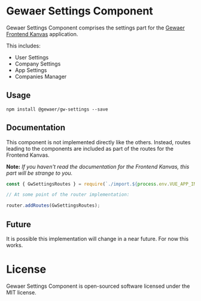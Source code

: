 # Gewaer Settings Component

Gewaer Settings Component comprises the settings part for the [Gewaer Frontend Kanvas](https://github.com/gewaer/frontend-canvas) application.

This includes:
* User Settings
* Company Settings
* App Settings
* Companies Manager

## Usage

```shell
npm install @gewaer/gw-settings --save
```

## Documentation

This component is not implemented directly like the others. Instead, routes leading to the components are included as part of the routes for the Frontend Kanvas.

**Note:** _If you haven't read the documentation for the Frontend Kanvas, this part will be strange to you._

```javascript
const { GwSettingsRoutes } = require(`./import.${process.env.VUE_APP_IMPORTS}`);

// At some point of the router implementation:

router.addRoutes(GwSettingsRoutes);
```

## Future

It is possible this implementation will change in a near future. For now this works.

# License

Gewaer Settings Component is open-sourced software licensed under the MIT license.
